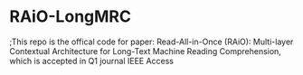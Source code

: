 # RAiO-LongMRC
;This repo is the offical code for paper: Read-All-in-Once (RAiO): Multi-layer Contextual Architecture for Long-Text Machine Reading Comprehension, which is accepted in Q1 journal IEEE Access
